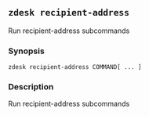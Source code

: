 ## `zdesk recipient-address`

Run recipient-address subcommands

### Synopsis

    zdesk recipient-address COMMAND[ ... ]

### Description

Run recipient-address subcommands

